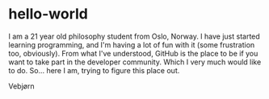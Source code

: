 # hello-world

I am a 21 year old philosophy student from Oslo, Norway. 
I have just started learning programming, and I'm having a lot of fun with it (some frustration too, obviously).
From what I've understood, GitHub is the place to be if you want to take part in the developer community. 
Which I very much would like to do. So... here I am, trying to figure this place out.

Vebjørn
